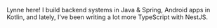Lynne here! I build backend systems in Java & Spring, Android apps in Kotlin, and lately, I’ve been writing a lot more TypeScript with NestJS.

